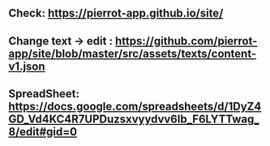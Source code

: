 ## Check: https://pierrot-app.github.io/site/
## Change text -> edit : https://github.com/pierrot-app/site/blob/master/src/assets/texts/content-v1.json
## SpreadSheet: https://docs.google.com/spreadsheets/d/1DyZ4GD_Vd4KC4R7UPDuzsxvyydvv6lb_F6LYTTwag_8/edit#gid=0
